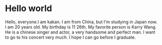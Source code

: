 # Hello world
Hello, everyone.I am kakan. I am from China, but I'm studying in Japan now. I am 20 years old. My birthday is 11 26th.  My favorite person is Karry Wang. He is a chinese singer and actor, a very handsome and perfect man. I want to go to his concert very much. I hope I can go before I graduate.
